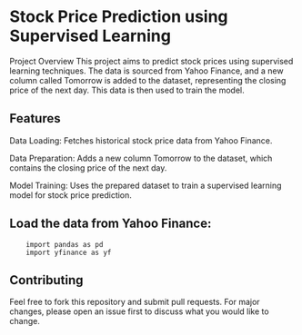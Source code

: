 # Stock Price Prediction using Supervised Learning
Project Overview
This project aims to predict stock prices using supervised learning techniques. The data is sourced from Yahoo Finance, and a new column called Tomorrow is added to the dataset, representing the closing price of the next day. This data is then used to train the model.

## Features
Data Loading: Fetches historical stock price data from Yahoo Finance. 

Data Preparation: Adds a new column Tomorrow to the dataset, which contains the closing price of the next day. 

Model Training: Uses the prepared dataset to train a supervised learning model for stock price prediction. 


## Load the data from Yahoo Finance:
        import pandas as pd
        import yfinance as yf

## Contributing
Feel free to fork this repository and submit pull requests. For major changes, please open an issue first to discuss what you would like to change.
